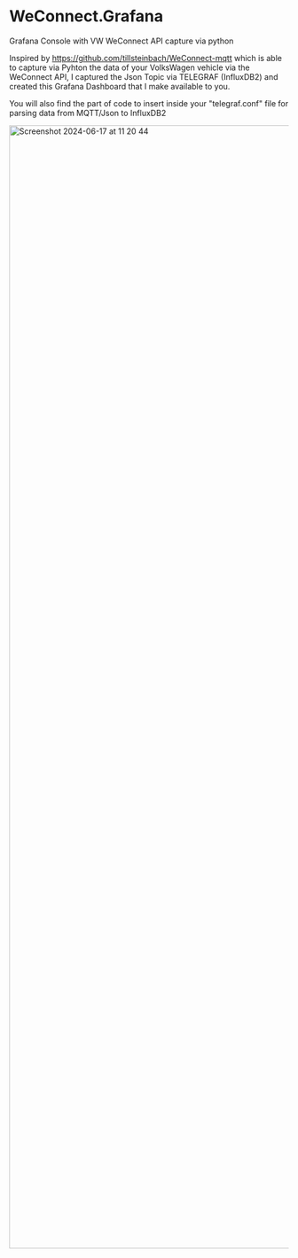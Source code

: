 # WeConnect.Grafana
Grafana Console with VW WeConnect API capture via python

Inspired by https://github.com/tillsteinbach/WeConnect-mqtt which is able to capture via Pyhton the data of your VolksWagen vehicle via the WeConnect API, I captured the Json Topic via TELEGRAF (InfluxDB2) and created this Grafana Dashboard that I make available to you.

You will also find the part of code to insert inside your "telegraf.conf" file for parsing data from MQTT/Json to InfluxDB2

<img width="2027" alt="Screenshot 2024-06-17 at 11 20 44" src="https://github.com/mk4001/WeConnect.Grafana/assets/50479511/e994307f-4da0-47a5-919b-dd0992530a78">
